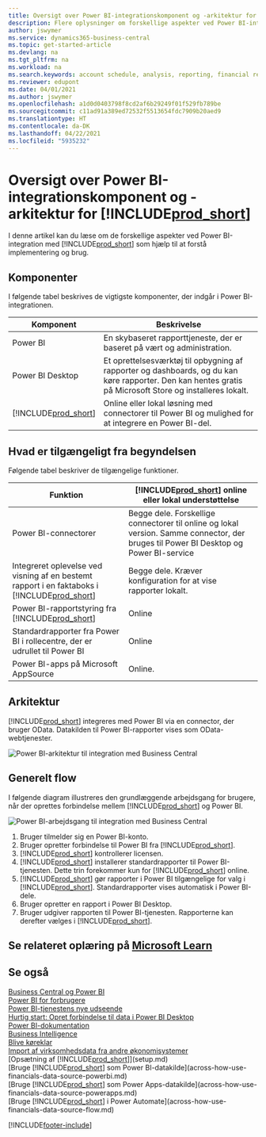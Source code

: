```yaml
---
title: Oversigt over Power BI-integrationskomponent og -arkitektur for Business central| Microsoft Docs
description: Flere oplysninger om forskellige aspekter ved Power BI-integration med Business central.
author: jswymer
ms.service: dynamics365-business-central
ms.topic: get-started-article
ms.devlang: na
ms.tgt_pltfrm: na
ms.workload: na
ms.search.keywords: account schedule, analysis, reporting, financial report, business intelligence, KPI
ms.reviewer: edupont
ms.date: 04/01/2021
ms.author: jswymer
ms.openlocfilehash: a1d0d0403798f8cd2af6b29249f01f529fb789be
ms.sourcegitcommit: c11ad91a389ed72532f5513654fdc7909b20aed9
ms.translationtype: HT
ms.contentlocale: da-DK
ms.lasthandoff: 04/22/2021
ms.locfileid: "5935232"
---
```

# <a name="power-bi-integration-component-and-architecture-overview-for-prod_short"></a>Oversigt over Power BI-integrationskomponent og -arkitektur for [!INCLUDE[prod_short](includes/prod_short.md)]

I denne artikel kan du læse om de forskellige aspekter ved Power BI-integration med [!INCLUDE[prod_short](includes/prod_short.md)] som hjælp til at forstå implementering og brug.

## <a name="components"></a>Komponenter

I følgende tabel beskrives de vigtigste komponenter, der indgår i Power BI-integrationen.

|Komponent|Beskrivelse|
|---------|-----------|
|Power BI|En skybaseret rapporttjeneste, der er baseret på vært og administration.|
|Power BI Desktop|Et oprettelsesværktøj til opbygning af rapporter og dashboards, og du kan køre rapporter. Den kan hentes gratis på Microsoft Store og installeres lokalt.|
|[!INCLUDE[prod_short](includes/prod_short.md)]|Online eller lokal løsning med connectorer til Power BI og mulighed for at integrere en Power BI-del.|

## <a name="whats-available-from-the-start"></a>Hvad er tilgængeligt fra begyndelsen

Følgende tabel beskriver de tilgængelige funktioner.

|Funktion|[!INCLUDE[prod_short](includes/prod_short.md)] online eller lokal understøttelse|
|-------|---------------------|
|Power BI-connectorer|Begge dele. Forskellige connectorer til online og lokal version. Samme connector, der bruges til Power BI Desktop og Power BI-service |
|Integreret oplevelse ved visning af en bestemt rapport i en faktaboks i [!INCLUDE[prod_short](includes/prod_short.md)]|Begge dele. Kræver konfiguration for at vise rapporter lokalt.|
|Power BI-rapportstyring fra [!INCLUDE[prod_short](includes/prod_short.md)]|Online|
|Standardrapporter fra Power BI i rollecentre, der er udrullet til Power BI|Online|
|Power BI-apps på Microsoft AppSource|Online.|

## <a name="architecture"></a>Arkitektur

[!INCLUDE[prod_short](includes/prod_short.md)] integreres med Power BI via en connector, der bruger OData. Datakilden til Power BI-rapporter vises som OData-webtjenester.

![Power BI-arkitektur til integration med Business Central](./media/power-bi-architecture.png)

## <a name="general-flow"></a>Generelt flow

I følgende diagram illustreres den grundlæggende arbejdsgang for brugere, når der oprettes forbindelse mellem [!INCLUDE[prod_short](includes/prod_short.md)] og Power BI.

![Power BI-arbejdsgang til integration med Business Central](./media/power-bi-flow.png)

1. Bruger tilmelder sig en Power BI-konto.
2. Bruger opretter forbindelse til Power BI fra [!INCLUDE[prod_short](includes/prod_short.md)].
3. [!INCLUDE[prod_short](includes/prod_short.md)] kontrollerer licensen.
4. [!INCLUDE[prod_short](includes/prod_short.md)] installerer standardrapporter til Power BI-tjenesten. Dette trin forekommer kun for [!INCLUDE[prod_short](includes/prod_short.md)] online.
5. [!INCLUDE[prod_short](includes/prod_short.md)] gør rapporter i Power BI tilgængelige for valg i [!INCLUDE[prod_short](includes/prod_short.md)]. Standardrapporter vises automatisk i Power BI-dele.
6. Bruger opretter en rapport i Power BI Desktop.
7. Bruger udgiver rapporten til Power BI-tjenesten. Rapporterne kan derefter vælges i [!INCLUDE[prod_short](includes/prod_short.md)].

## <a name="see-related-training-at-microsoft-learn"></a>Se relateret oplæring på [Microsoft Learn](/learn/modules/configure-powerbi-excel-dynamics-365-business-central/index)

## <a name="see-also"></a>Se også

[Business Central og Power BI](admin-powerbi.md)  
[Power BI for forbrugere](/power-bi/consumer/end-user-consumer)  
[Power BI-tjenestens nye udseende](/power-bi/service-new-look)  
[Hurtig start: Opret forbindelse til data i Power BI Desktop](/power-bi/desktop-quickstart-connect-to-data)  
[Power BI-dokumentation](/power-bi/)  
[Business Intelligence](bi.md)  
[Blive køreklar](ui-get-ready-business.md)  
[Import af virksomhedsdata fra andre økonomisystemer](across-import-data-configuration-packages.md)  
[Opsætning af [!INCLUDE[prod_short](includes/prod_short.md)]](setup.md)  
[Bruge [!INCLUDE[prod_short](includes/prod_short.md)] som Power BI-datakilde](across-how-use-financials-data-source-powerbi.md)  
[Bruge [!INCLUDE[prod_short](includes/prod_short.md)] som Power Apps-datakilde](across-how-use-financials-data-source-powerapps.md)  
[Bruge [!INCLUDE[prod_short](includes/prod_short.md)] i Power Automate](across-how-use-financials-data-source-flow.md)  


[!INCLUDE[footer-include](includes/footer-banner.md)]